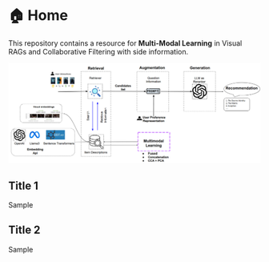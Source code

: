 # 🏠 Home

This repository contains a resource for **Multi-Modal Learning** in Visual RAGs and Collaborative Filtering with side information.

![RAG-VisualRec](./rag-demo.png "RAG-VisualRec")

## Title 1

Sample

## Title 2

Sample
